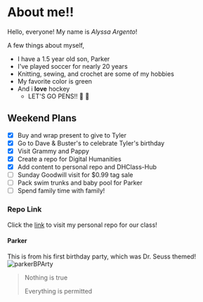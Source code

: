 # About me!!

Hello, everyone! My name is *Alyssa Argento*!

A few things about myself,

* I have a 1.5 year old son, Parker
* I've played soccer for nearly 20 years
* Knitting, sewing, and crochet are some of my hobbies
* My favorite color is green
* And i __love__ hockey
  * LET'S GO PENS!! :penguin: :penguin:

## Weekend Plans
- [x] Buy and wrap present to give to Tyler
- [x] Go to Dave & Buster's to celebrate Tyler's birthday
- [x] Visit Grammy and Pappy
- [x] Create a repo for Digital Humanities
- [x] Add content to personal repo and DHClass-Hub
- [ ] Sunday Goodwill visit for $0.99 tag sale
- [ ] Pack swim trunks and baby pool for Parker
- [ ] Spend family time with family!

### Repo Link
Click the [link](https://github.com/alnopa9/my_page) to visit my personal repo for our class!

#### Parker
This is from his first birthday party, which was Dr. Seuss themed!
![parkerBPArty](/my_page/parkerBParty.png)

>Nothing is true
> 
> Everything is permitted